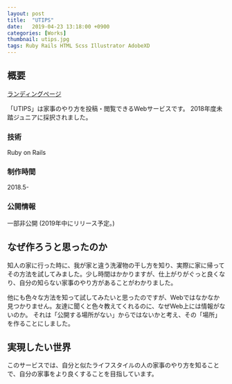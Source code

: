 ```yaml
---
layout: post
title:  "UTIPS"
date:   2019-04-23 13:18:00 +0900
categories: [Works]
thumbnail: utips.jpg
tags: Ruby Rails HTML Scss Illustrator AdobeXD
---
```

## 概要
[ランディングページ](https://utips.life)

「UTIPS」は家事のやり方を投稿・閲覧できるWebサービスです。
2018年度未踏ジュニアに採択されました。

### 技術
Ruby on Rails  
### 制作時間
2018.5-
### 公開情報
一部非公開 (2019年中にリリース予定。)

## なぜ作ろうと思ったのか
知人の家に行った時に、我が家と違う洗濯物の干し方を知り、実際に家に帰ってその方法を試してみました。少し時間はかかりますが、仕上がりがぐっと良くなり、自分の知らない家事のやり方があることがわかりました。

他にも色々な方法を知って試してみたいと思ったのですが、Webではなかなか見つかりません。友達に聞くと色々教えてくれるのに、なぜWeb上には情報がないのか。
それは「公開する場所がない」からではないかと考え、その「場所」を作ることにしました。

## 実現したい世界
このサービスでは、自分と似たライフスタイルの人の家事のやり方を知ることで、自分の家事をより良くすることを目指しています。


<!--
## 実装
できるだけ家事のやり方を共有してほしいので、投稿のハードルが下がるように、**スマホで動画を撮るだけ** で投稿可能にしました。-->
